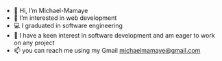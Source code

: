 - 👋 Hi, I’m Michael-Mamaye
- 👀 I’m interested in web development 
- 💻 I graduated in software engineering 
- 💞️ I have a keen interest in software development and am eager to work on any project
- 📫 you can reach me using my Gmail michaelmamaye@gmail.com 

<!---
Michael-Mamaye/Michael-Mamaye is a ✨ special ✨ repository because its `README.md` (this file) appears on your GitHub profile.
You can click the Preview link to take a look at your changes.
--->
